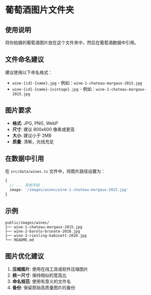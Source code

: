 # 葡萄酒图片文件夹

## 使用说明

将你拍摄的葡萄酒图片放在这个文件夹中，然后在葡萄酒数据中引用。

## 文件命名建议

建议使用以下命名格式：
- `wine-{id}-{name}.jpg` - 例如：`wine-1-chateau-margaux-2015.jpg`
- `wine-{id}-{name}-{vintage}.jpg` - 例如：`wine-1-chateau-margaux-2015.jpg`

## 图片要求

- **格式**: JPG, PNG, WebP
- **尺寸**: 建议 800x600 像素或更高
- **大小**: 建议小于 2MB
- **质量**: 清晰，光线充足

## 在数据中引用

在 `src/data/wines.ts` 文件中，将图片路径设置为：

```typescript
{
  // ... 其他字段
  image: '/images/wines/wine-1-chateau-margaux-2015.jpg'
}
```

## 示例

```
public/images/wines/
├── wine-1-chateau-margaux-2015.jpg
├── wine-2-barolo-brunate-2018.jpg
├── wine-3-riesling-kabinett-2020.jpg
└── README.md
```

## 图片优化建议

1. **压缩图片**: 使用在线工具或软件压缩图片
2. **统一尺寸**: 保持相似的宽高比
3. **命名规范**: 使用有意义的文件名
4. **备份**: 保留原始高质量图片的备份

